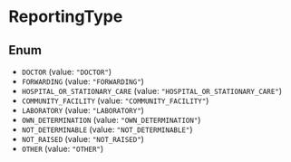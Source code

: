 # ReportingType

## Enum

* `DOCTOR` (value: `"DOCTOR"`)
* `FORWARDING` (value: `"FORWARDING"`)
* `HOSPITAL_OR_STATIONARY_CARE` (value: `"HOSPITAL_OR_STATIONARY_CARE"`)
* `COMMUNITY_FACILITY` (value: `"COMMUNITY_FACILITY"`)
* `LABORATORY` (value: `"LABORATORY"`)
* `OWN_DETERMINATION` (value: `"OWN_DETERMINATION"`)
* `NOT_DETERMINABLE` (value: `"NOT_DETERMINABLE"`)
* `NOT_RAISED` (value: `"NOT_RAISED"`)
* `OTHER` (value: `"OTHER"`)

